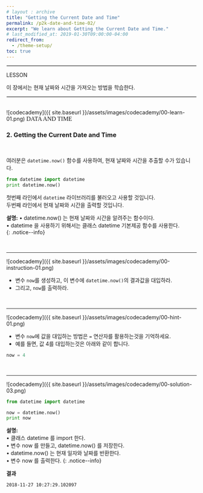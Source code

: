 ```yaml
---
# layout : archive
title: "Getting the Current Date and Time"
permalink: /p2k-date-and-time-02/
excerpt: "We learn about Getting the Current Date and Time."
# last_modified_at: 2019-01-30T09:00:00-04:00
redirect_from:
  - /theme-setup/
toc: true
---
```

    
    
<hr style="border: solid 1px #dddddd ;">    

LESSON    

이 장에서는 현재 날짜와 시간을 가져오는 방법을 학습한다.     

     
<hr style="border: solid 1px #dddddd ;">    
<br>
![codecademy]({{ site.baseurl }}/assets/images/codecademy/00-learn-01.png)    
<font size="3"  face="돋움">DATA AND TIME</font> 

### 2. Getting the Current Date and Time    
<br>    

여러분은 `datetime.now()` 함수를 사용하여, 현재 날짜와 시간을 추출할 수가 있습니다.    

```python   
from datetime import datetime
print datetime.now()
```

첫번째 라인에서 `datetime` 라이브러리를 불러오고 사용할 것입니다.    
두번째 라인에서 현재 날짜와 시간을 출력할 것입니다.    


**설명:**
• datetime.now() 는 현재 날짜와 시간을 알려주는 함수이다.    
• datetime 을 사용하기 위해서는 클래스 datetime 기본제공 함수를 사용한다.    
{: .notice--info}



<br>
<hr/>


![codecademy]({{ site.baseurl }}/assets/images/codecademy/00-instruction-01.png)    

* 변수 `now`를 생성하고, 이 변수에 `datetime.now()`의 결과값을 대입하라.     
* 그리고, `now`를 출력하라. 


<p style="page-break-before: always;"></p>
<br>
<hr/>


![codecademy]({{ site.baseurl }}/assets/images/codecademy/00-hint-01.png)    

* 변수 `now`에 값을 대입하는 방법은 `=` 연산자를 활용하는것을 기억하세요.   
* 예를 들면, 값 4를 대입하는것은 아래와 같이 합니다.    

```python
now = 4
```

<br>
<hr/>


![codecademy]({{ site.baseurl }}/assets/images/codecademy/00-solution-03.png)    


```python
from datetime import datetime

now = datetime.now()
print now
```

**설명:**     
• 클래스 datetime 를 import 한다.     
• 변수 now 를 만들고, datetime.now() 를 저장한다.      
• datetime.now() 는 현재 일자와 날짜를 반환한다.    
• 변수 now 를 출력한다. 
{: .notice--info}


**결과**
```
2018-11-27 10:27:29.102097
```    